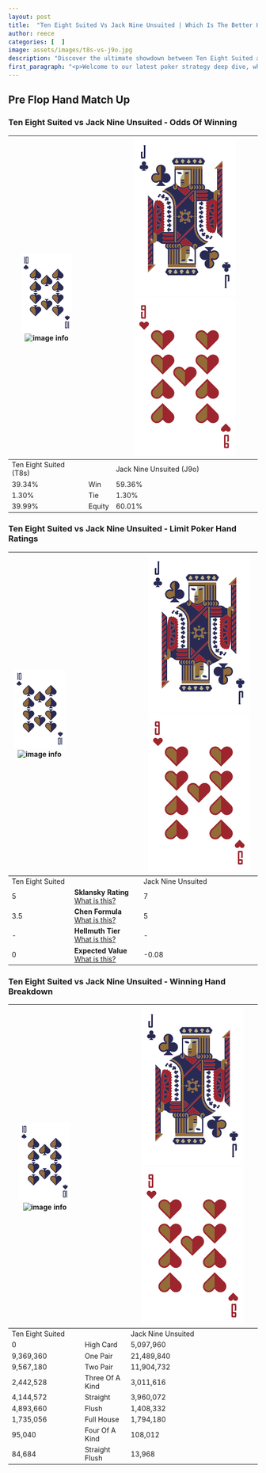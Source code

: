 ```yaml
---
layout: post
title:  "Ten Eight Suited Vs Jack Nine Unsuited | Which Is The Better Hand In Poker? A Complete Guide"
author: reece
categories: [  ]
image: assets/images/t8s-vs-j9o.jpg
description: "Discover the ultimate showdown between Ten Eight Suited and Jack Nine Unsuited in poker! Uncover the odds, strategies, and scenarios where one hand triumphs over the other. Get ready to up your poker game with this thrilling analysis."
first_paragraph: "<p>Welcome to our latest poker strategy deep dive, where we're pitting two distinct hands against each other in a high-stakes showdown: Ten Eight Suited vs Jack Nine Unsuited.</p><p>In the dynamic world of poker, every decision counts, and knowing which hand holds the upper hand is key to your success at the table.</p><p>In this article, we'll dissect these two hands, explore the scenarios where one dominates the other, and equip you with the knowledge to make strategic choices that can tip the odds in your favor.</p><p>Get ready to unravel the intriguing dynamics of these poker hands and elevate your game to new heights.</p>"
---
```




[comment]: # (sp0)

## Pre Flop Hand Match Up

<div class="table hand-ratings" markdown="1"> 



### Ten Eight Suited vs Jack Nine Unsuited - Odds Of Winning


    
| ![image info](assets/images/hand1/T.png) ![image info](assets/images/hand1/8s.png) |  | ![image info](assets/images/hand2/J.png) ![image info](assets/images/hand2/9o.png) |
| -------- | -------- | -------- |
| Ten Eight Suited (T8s) |  | Jack Nine Unsuited (J9o) |
| 39.34% | Win | 59.36% |
| 1.30% | Tie | 1.30% |
| 39.99% | Equity | 60.01% |




[comment]: # (sp1)



### Ten Eight Suited vs Jack Nine Unsuited - Limit Poker Hand Ratings


    
| ![image info](assets/images/hand1/T.png) ![image info](assets/images/hand1/8s.png) |  | ![image info](assets/images/hand2/J.png) ![image info](assets/images/hand2/9o.png) |
| -------- | -------- | -------- |
| Ten Eight Suited |  | Jack Nine Unsuited |
| 5 | **Sklansky Rating** [What is this?](/sklansky-rating-explained) | 7 |
| 3.5 | **Chen Formula** [What is this?](/chen-formula-explained) | 5 |
| - | **Hellmuth Tier** [What is this?](/Hellmuth-tier-explained) | - |
| 0 | **Expected Value** [What is this?](/expected-value-explained) | -0.08 |




[comment]: # (sp2)



### Ten Eight Suited vs Jack Nine Unsuited - Winning Hand Breakdown


    
| ![image info](assets/images/hand1/T.png) ![image info](assets/images/hand1/8s.png) |  | ![image info](assets/images/hand2/J.png) ![image info](assets/images/hand2/9o.png) |
| -------- | -------- | -------- |
| Ten Eight Suited |  | Jack Nine Unsuited |
| 0 | High Card | 5,097,960 |
| 9,369,360 | One Pair | 21,489,840 |
| 9,567,180 | Two Pair | 11,904,732 |
| 2,442,528 | Three Of A Kind | 3,011,616 |
| 4,144,572 | Straight | 3,960,072 |
| 4,893,660 | Flush | 1,408,332 |
| 1,735,056 | Full House | 1,794,180 |
| 95,040 | Four Of A Kind | 108,012 |
| 84,684 | Straight Flush | 13,968 |




[comment]: # (sp3)



</div>

[comment]: # (sp4)



[comment]: # (sp5)


